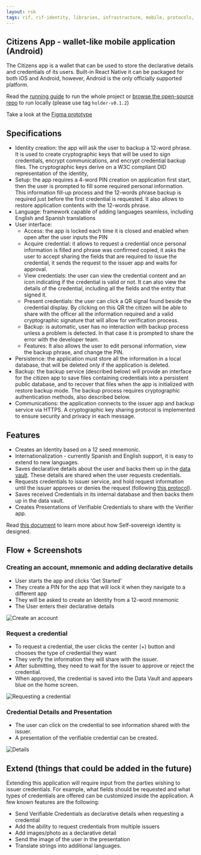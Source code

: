 ```yaml
---
layout: rsk
tags: rif, rif-identity, libraries, infrastructure, mobile, protocols, mvp, design, rbtc, defi, decentralized, quick-start, guides, tutorial, networks, dapps, tools, rootstock, rsk, ethereum, smart-contracts, install, get-started, how-to, mainnet, testnet, contracts, wallets, web3, crypto
---
```


## Citizens App - wallet-like mobile application (Android)

The Citizens app is a wallet that can be used to store the declarative details and credentials of its users. Built-in React Native it can be packaged for both iOS and Android, however, Android is the only officially supported platform.

Read the [running guide](../../run) to run the whole project or [browse the open-source repo](https://github.com/rsksmart/rif-identity-ui/tree/holder-v0.1.2/apps/IdentityApp) to run locally (please use tag `holder-v0.1.2`)

Take a look at the [Figma prototype](https://www.figma.com/proto/KFwPTkCesIMlnutNDqJQLD/Gibraltar-Identity?node-id=0%3A1&scaling=scale-down)

## Specifications

- Identity creation: the app will ask the user to backup a 12-word phrase. It is used to create cryptographic keys that will be used to sign credentials, encrypt communications, and encrypt credential backup files. The cryptographic keys derive on a W3C compliant DID representation of the identity,
- Setup: the app requires a 4-word PIN creation on application first start, then the user is prompted to fill some required personal information. This information fill-up process and the 12-words phrase backup is required just before the first credential is requested. It also allows to restore application contents with the 12-words phrase.
- Language: framework capable of adding languages seamless, including English and Spanish translations
- User interface:
  - Access: the app is locked each time it is closed and enabled when open after the user inputs the PIN
  - Acquire credential: it allows to request a credential once personal information is filled and phrase was confirmed copied, it asks the user to accept sharing the fields that are required to issue the credential, it sends the request to the issuer app and waits for approval.
  - View credentials: the user can view the credential content and an icon indicating if the credential is valid or not. It can also view the details of the credential, including all the fields and the entity that signed it.
  - Present credentials: the user can click a QR signal found beside the credential display. By clicking on this QR the citizen will be able to share with the officer all the information required and a valid cryptographic signature that will allow for verification process.
  - Backup: is automatic, user has no interaction with backup process unless a problem is detected. In that case it is prompted to share the error with the developer team.
  - Features: It also allows the user to edit personal information, view the backup phrase, and change the PIN.
- Persistence: the application must store all the information in a local database, that will be deleted only if the application is deleted.
- Backup: the backup service (described below) will provide an interface for the citizen app to save files containing credentials into a persistent public database, and to recover that files when the app is initialized with restore backup mode. The backup process requires cryptographic authentication methods, also described below.
- Communications: the application connects to the issuer app and backup service via HTTPS. A cryptographic key sharing protocol is implemented to ensure security and privacy in each message.

## Features

- Creates an Identity based on a 12 seed mnemonic.
- Internationalization - currently Spanish and English support, it is easy to extend to new languages.
- Saves declarative details about the user and backs them up in the [data vault](/rif/identity/data-vault). These details are shared when the user requests credentials.
- Requests credentials to issuer service, and hold request information until the issuer approves or denies the request (following [this protocol](../../../specs/credential-requests)).
- Saves received Credentials in its internal database and then backs them up in the data vault.
- Creates Presentations of Verifiable Credentials to share with the Verifier app.

Read [this document](../../../specs) to learn more about how Self-sovereign identity is designed.

## Flow + Screenshots

### Creating an account, mnemonic and adding declarative details

- User starts the app and clicks 'Get Started'
- They create a PIN for the app that will lock it when they navigate to a different app
- They will be asked to create an Identity from a 12-word mnemonic
- The User enters their declarative details

![Create an account](../../assets/img/applications/holder-app/create-account.jpg)

### Request a credential

- To request a credential, the user clicks the center (+) button and chooses the type of credential they want
- They verify the information they will share with the issuer.
- After submitting, they need to wait for the issuer to approve or reject the credential.
- When approved, the credential is saved into the Data Vault and appears blue on the home screen.

![Requesting a credential](../../assets/img/applications/holder-app/request-credential.jpg)

### Credential Details and Presentation

- The user can click on the credential to see information shared with the issuer.
- A presentation of the verifiable credential can be created.

![Details](../../assets/img/applications/holder-app/credential-display.jpg)

## Extend (things that could be added in the future)

Extending this application will require input from the parties wishing to issuer credentials. For example, what fields should be requested and what types of credentials are offered can be customized inside the application. A few known features are the following:

- Send Verifiable Credentials as declarative details when requesting a credential
- Add the ability to request credentials from multiple issuers
- Add images/photo as a declarative detail
- Send the image of the user in the presentation
- Translate strings into additional languages.

